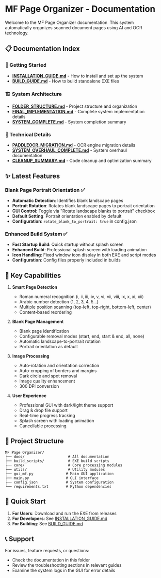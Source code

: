 # MF Page Organizer - Documentation

Welcome to the MF Page Organizer documentation. This system automatically organizes scanned document pages using AI and OCR technology.

## 📋 Documentation Index

### 🚀 Getting Started
- **[INSTALLATION_GUIDE.md](INSTALLATION_GUIDE.md)** - How to install and set up the system
- **[BUILD_GUIDE.md](BUILD_GUIDE.md)** - How to build standalone EXE files

### 🏗️ System Architecture  
- **[FOLDER_STRUCTURE.md](FOLDER_STRUCTURE.md)** - Project structure and organization
- **[FINAL_IMPLEMENTATION.md](FINAL_IMPLEMENTATION.md)** - Complete system implementation details
- **[SYSTEM_COMPLETE.md](SYSTEM_COMPLETE.md)** - System completion summary

### 🔧 Technical Details
- **[PADDLEOCR_MIGRATION.md](PADDLEOCR_MIGRATION.md)** - OCR engine migration details
- **[SYSTEM_OVERHAUL_COMPLETE.md](SYSTEM_OVERHAUL_COMPLETE.md)** - System overhaul documentation
- **[CLEANUP_SUMMARY.md](CLEANUP_SUMMARY.md)** - Code cleanup and optimization summary

## ✨ Latest Features

### Blank Page Portrait Orientation ✅
- **Automatic Detection**: Identifies blank landscape pages
- **Portrait Rotation**: Rotates blank landscape pages to portrait orientation
- **GUI Control**: Toggle via "Rotate landscape blanks to portrait" checkbox
- **Default Setting**: Portrait orientation enabled by default
- **Configuration**: `rotate_blank_to_portrait: true` in config.json

### Enhanced Build System ✅  
- **Fast Startup Build**: Quick startup without splash screen
- **Enhanced Build**: Professional splash screen with loading animation
- **Icon Handling**: Fixed window icon display in both EXE and script modes
- **Configuration**: Config files properly included in builds

## 🎯 Key Capabilities

1. **Smart Page Detection**
   - Roman numeral recognition (i, ii, iii, iv, v, vi, vii, viii, ix, x, xi, xii)
   - Arabic number detection (1, 2, 3, 4, 5...)
   - Multiple position scanning (top-left, top-right, bottom-left, center)
   - Content-based reordering

2. **Blank Page Management**
   - Blank page identification
   - Configurable removal modes (start, end, start & end, all, none)
   - Automatic landscape-to-portrait rotation
   - Portrait orientation as default

3. **Image Processing**
   - Auto-rotation and orientation correction
   - Auto-cropping of borders and margins
   - Dark circle and spot removal
   - Image quality enhancement
   - 300 DPI conversion

4. **User Experience**
   - Professional GUI with dark/light theme support
   - Drag & drop file support
   - Real-time progress tracking
   - Splash screen with loading animation
   - Cancellable processing

## 📁 Project Structure

```
MF Page Organizer/
├── docs/                    # All documentation
├── build_scripts/           # EXE build scripts
├── core/                    # Core processing modules
├── utils/                   # Utility modules
├── gui_mf.py               # Main GUI application
├── main.py                 # CLI interface
├── config.json             # System configuration
└── requirements.txt        # Python dependencies
```

## 🚀 Quick Start

1. **For Users**: Download and run the EXE from releases
2. **For Developers**: See [INSTALLATION_GUIDE.md](INSTALLATION_GUIDE.md)
3. **For Building**: See [BUILD_GUIDE.md](BUILD_GUIDE.md)

## 📞 Support

For issues, feature requests, or questions:
- Check the documentation in this folder
- Review the troubleshooting sections in relevant guides
- Examine the system logs in the GUI for error details
